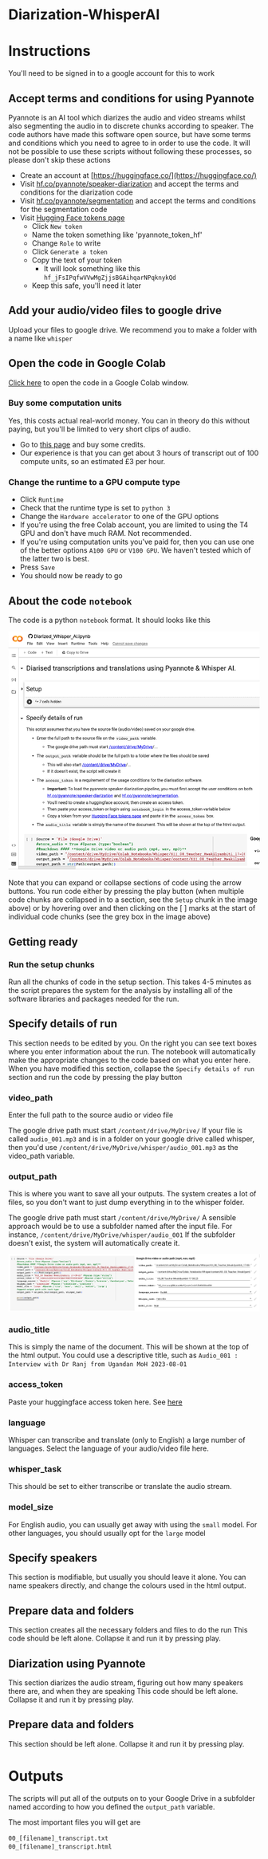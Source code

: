 # Diarization-WhisperAI

# Instructions

You'll need to be signed in to a google account for this to work

## Accept terms and conditions for using Pyannote  <a id="terms_and_conditions"></a>

Pyannote is an AI tool which diarizes the audio and video streams whilst also segmenting the audio in to discrete chunks according to speaker. The code authors have made this software open source, but have some terms and conditions which you need to agree to in order to use the code. It will not be possible to use these scripts without following these processes, so please don't skip these actions

* Create an account at [https://huggingface.co/](https://huggingface.co/)
* Visit [hf.co/pyannote/speaker-diarization](https://hf.co/pyannote/speaker-diarization) and accept the terms and conditions for the diarization code
* Visit [hf.co/pyannote/segmentation](https://huggingface.co/pyannote/segmentation) and accept the terms and conditions for the segmentation code
* Visit [Hugging Face tokens page](https://huggingface.co/settings/tokens)
  * Click `New token`
  * Name the token something like 'pyannote_token_hf'
  * Change `Role` to write
  * Click `Generate a token`
  * Copy the text of your token
    * It will look something like this `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`
  * Keep this safe, you'll need it later 

## Add your audio/video files to google drive

Upload your files to google drive. We recommend you to make a folder with a name like `whisper`

## Open the code in Google Colab

[Click here](https://colab.research.google.com/github/chrissyhroberts/Diarization-WhisperAI/blob/main/Diarized_Whisper_AI.ipynb) to open the code in a Google Colab window. 

### Buy some computation units

Yes, this costs actual real-world money. You can in theory do this without paying, but you'll be limited to very short clips of audio. 
* Go to [this page](https://colab.research.google.com/signup/pricing) and buy some credits.
* Our experience is that you can get about 3 hours of transcript out of 100 compute units, so an estimated £3 per hour.

### Change the runtime to a GPU compute type
* Click `Runtime`
* Check that the runtime type is set to `python 3`
* Change the `Hardware accelerator` to one of the GPU options
 * If you're using the free Colab account, you are limited to using the T4 GPU and don't have much RAM. Not recommended.
 * If you're using computation units you've paid for, then you can use one of the better options `A100 GPU` or `V100 GPU`. We haven't tested which of the latter two is best.
 * Press `Save`
 * You should now be ready to go

## About the code `notebook`

The code is a python `notebook` format. It should looks like this

![](/img/notebook.png)

Note that you can expand or collapse sections of code using the arrow buttons. 
You run code either by pressing the play button (when multiple code chunks are collapsed in to a section, see the `Setup` chunk in the image above) or by hovering over and then clicking on the [ ] marks at the start of individual code chunks (see the grey box in the image above)

## Getting ready <a id="getting_ready"></a>

### Run the setup chunks
Run all the chunks of code in the setup section. This takes 4-5 minutes as the script prepares the system for the analysis by installing all of the software libraries and packages needed for the run. 

## Specify details of run  <a id="run_details"></a>

This section needs to be edited by you. On the right you can see text boxes where you enter information about the run. 
The notebook will automatically make the appropriate changes to the code based on what you enter here. 
When you have modified this section, collapse the `Specify details of run` section and run the code by pressing the play button

### video_path
Enter the full path to the source audio or video file

The google drive path must start `/content/drive/MyDrive/`
If your file is called `audio_001.mp3` and is in a folder on your google drive called whisper, then you'd use `/content/drive/MyDrive/whisper/audio_001.mp3` as the video_path variable.

### output_path
This is where you want to save all your outputs. The system creates a lot of files, so you don't want to just dump everything in to the whisper folder. 

The google drive path must start `/content/drive/MyDrive/`
A sensible approach would be to use a subfolder named after the input file. For instance, `/content/drive/MyDrive/whisper/audio_001`
If the subfolder doesn't exist, the system will automatically create it. 

![](/img/run_parameters.png)

### audio_title
This is simply the name of the document. This will be shown at the top of the html output.
You could use a descriptive title, such as `Audio_001 : Interview with Dr Ranj from Ugandan MoH 2023-08-01`

### access_token
Paste your huggingface access token here. See [here](#terms_and_conditions)

### language
Whisper can transcribe and translate (only to English) a large number of languages. Select the language of your audio/video file here. 

### whisper_task
This should be set to either transcribe or translate the audio stream. 

### model_size
For English audio, you can usually get away with using the `small` model. For other languages, you should usually opt for the `large` model

## Specify speakers  <a id="speakers"></a>
This section is modifiable, but usually you should leave it alone. 
You can name speakers directly, and change the colours used in the html output. 

## Prepare data and folders  <a id="prep_data_and_folders"></a>
This section creates all the necessary folders and files to do the run
This code should be left alone. Collapse it and run it by pressing play.

## Diarization using Pyannote  <a id="diarization"></a>
This section diarizes the audio stream, figuring out how many speakers there are, and when they are speaking
This code should be left alone. Collapse it and run it by pressing play.

## Prepare data and folders  <a id="prep_data_and_folders"></a>
This section should be left alone. Collapse it and run it by pressing play.

# Outputs
The scripts will put all of the outputs on to your Google Drive in a subfolder named according to how you defined the `output_path` variable.

The most important files you will get are 

`00_[filename]_transcript.txt`  
`00_[filename]_transcript.html`  



